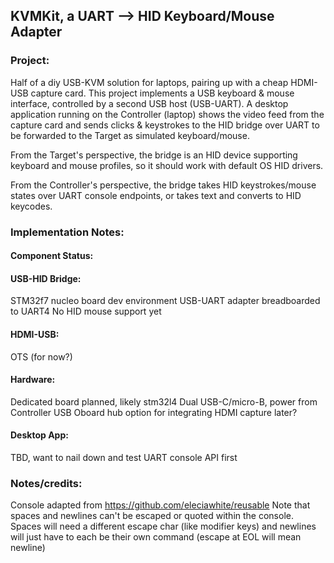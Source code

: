 ## KVMKit, a UART --> HID Keyboard/Mouse Adapter

### Project:
Half of a diy USB-KVM solution for laptops, pairing up with a cheap HDMI-USB capture card. This project implements a USB keyboard & mouse interface, controlled by a second USB host (USB-UART). A desktop application running on the Controller (laptop) shows the video feed from the capture card and sends clicks & keystrokes to the HID bridge over UART to be forwarded to the Target as simulated keyboard/mouse.

From the Target's perspective, the bridge is an HID device supporting keyboard and mouse profiles, so it should work with default OS HID drivers.

From the Controller's perspective, the bridge takes HID keystrokes/mouse states over UART console endpoints, or takes text and converts to HID keycodes.

### Implementation Notes:
#### Component Status:
#### USB-HID Bridge:
STM32f7 nucleo board dev environment
USB-UART adapter breadboarded to UART4
No HID mouse support yet
#### HDMI-USB:
OTS (for now?)
#### Hardware:
Dedicated board planned, likely stm32l4
Dual USB-C/micro-B, power from Controller USB
Oboard hub option for integrating HDMI capture later?
#### Desktop App:
TBD, want to nail down and test UART console API first


### Notes/credits:
Console adapted from https://github.com/eleciawhite/reusable
	Note that spaces and newlines can't be escaped or quoted within the console. Spaces will need a different escape char (like
	modifier keys) and newlines will just have to each be their own command (escape at EOL will mean newline)
